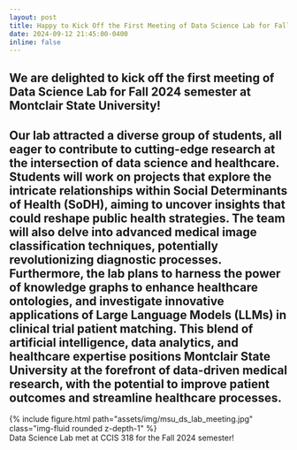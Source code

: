 ```yaml
---
layout: post
title: Happy to Kick Off the First Meeting of Data Science Lab for Fall 2024 Semester at Montclair State University!
date: 2024-09-12 21:45:00-0400
inline: false
---
```


We are delighted to kick off the first meeting of Data Science Lab for Fall 2024 semester at Montclair State University! 
-----------------------

Our lab attracted a diverse group of students, all eager to contribute to cutting-edge research at the intersection of data science and healthcare. 
Students will work on projects that explore the intricate relationships within Social Determinants of Health (SoDH), aiming to uncover insights that could reshape public health strategies. 
The team will also delve into advanced medical image classification techniques, potentially revolutionizing diagnostic processes. 
Furthermore, the lab plans to harness the power of knowledge graphs to enhance healthcare ontologies, and investigate innovative applications of Large Language Models (LLMs) in clinical trial patient matching.
This blend of artificial intelligence, data analytics, and healthcare expertise positions Montclair State University at the forefront of data-driven medical research, with the potential to improve patient outcomes and streamline healthcare processes.
------------------------

<div class="row">
    <div class="col-sm mt-3 mt-md-0">
        {% include figure.html path="assets/img/msu_ds_lab_meeting.jpg" class="img-fluid rounded z-depth-1" %}
    </div>
</div>
<div class="caption">
    Data Science Lab met at CCIS 318 for the Fall 2024 semester!
</div>